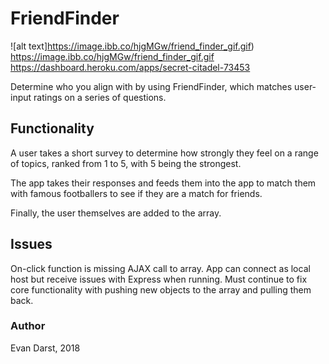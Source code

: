 # FriendFinder

![alt text]https://image.ibb.co/hjgMGw/friend_finder_gif.gif)
https://image.ibb.co/hjgMGw/friend_finder_gif.gif
https://dashboard.heroku.com/apps/secret-citadel-73453

Determine who you align with by using FriendFinder, which matches user-input ratings on a series of questions.

## Functionality

A user takes a short survey to determine how strongly they feel on a range of topics, ranked from 1 to 5, with 5 being the strongest.

The app takes their responses and feeds them into the app to match them with famous footballers to see if they are a match for friends.

Finally, the user themselves are added to the array.

## Issues

On-click function is missing AJAX call to array. App can connect as local host but receive issues with Express when running. Must continue to fix core functionality with pushing new objects to the array and pulling them back.

### Author 

Evan Darst, 2018